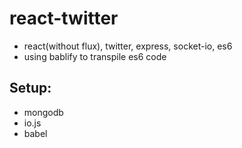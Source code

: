 # react-twitter
- react(without flux), twitter, express, socket-io, es6
- using bablify to transpile es6 code

## Setup:
- mongodb
- io.js
- babel
